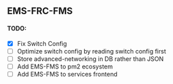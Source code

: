## EMS-FRC-FMS
#### TODO:
- [X] Fix Switch Config
- [ ] Optimize switch config by reading switch config first
- [ ] Store advanced-networking in DB rather than JSON
- [ ] Add EMS-FMS to pm2 ecosystem
- [ ] Add EMS-FMS to services frontend
